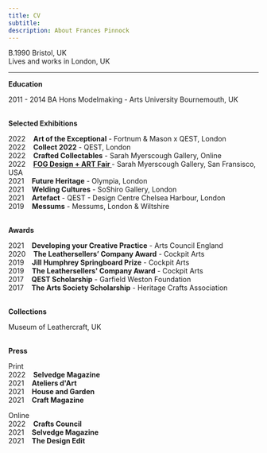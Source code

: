 ```yaml
---
title: CV
subtitle: 
description: About Frances Pinnock
---
```

B.1990 Bristol, UK  
Lives and works in London, UK     
<hr />  

**Education**  


2011 - 2014  BA Hons Modelmaking - Arts University Bournemouth, UK  
<br />


**Selected Exhibitions** 

2022&nbsp;&nbsp;&nbsp; **Art of the Exceptional** - Fortnum & Mason x QEST, London  
2022&nbsp;&nbsp;&nbsp; **Collect 2022** - QEST, London  
2022&nbsp;&nbsp;&nbsp; **Crafted Collectables** - Sarah Myerscough Gallery, Online  
2022&nbsp;&nbsp;&nbsp; **[FOG Design + ART Fair ](https://www.sarahmyerscough.com/exhibitions/38-fog-design-art-2022/)** - Sarah Myerscough Gallery, San Fransisco, USA  
2021&nbsp;&nbsp;&nbsp; **Future Heritage** - Olympia, London  
2021&nbsp;&nbsp;&nbsp; **Welding Cultures** - SoShiro Gallery, London  
2021&nbsp;&nbsp;&nbsp; **Artefact** - QEST - Design Centre Chelsea Harbour, London    
2019&nbsp;&nbsp;&nbsp; **Messums** - Messums, London & Wiltshire  
<br />


**Awards** 
  
2021&nbsp;&nbsp;&nbsp; **Developing your Creative Practice** - Arts Council England    
2020&nbsp;&nbsp;&nbsp; **The Leathersellers’ Company Award** - Cockpit Arts  
2019&nbsp;&nbsp;&nbsp; **Jill Humphrey Springboard Prize** - Cockpit Arts  
2019&nbsp;&nbsp;&nbsp; **The Leathersellers' Company Award** - Cockpit Arts   
2017&nbsp;&nbsp;&nbsp; **QEST Scholarship** - Garfield Weston Foundation  
2017&nbsp;&nbsp;&nbsp; **The Arts Society Scholarship** - Heritage Crafts Association   
<br />  


**Collections** 

Museum of Leathercraft, UK  
<br />  


**Press** 
  
Print  
2022&nbsp;&nbsp;&nbsp; **Selvedge Magazine**  
2021&nbsp;&nbsp;&nbsp; **Ateliers d'Art**  
2021&nbsp;&nbsp;&nbsp; **House and Garden**   
2021&nbsp;&nbsp;&nbsp; **Craft Magazine** 

Online  
2022&nbsp;&nbsp;&nbsp; **Crafts Council**  
2021&nbsp;&nbsp;&nbsp; **Selvedge Magazine**  
2021&nbsp;&nbsp;&nbsp; **The Design Edit**  
 







